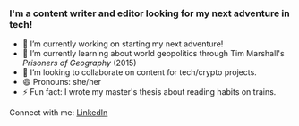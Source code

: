 ### I'm a content writer and editor looking for my next adventure in tech!

- 🔭 I’m currently working on starting my next adventure!
- 🌱 I’m currently learning about world geopolitics through Tim Marshall's _Prisoners of Geography_ (2015)
- 👯 I’m looking to collaborate on content for tech/crypto projects.
- 😄 Pronouns: she/her
- ⚡ Fun fact: I wrote my master's thesis about reading habits on trains.

Connect with me: [LinkedIn](https://www.linkedin.com/in/gfwong/)

<!--
**gabriella-fw/gabriella-fw** is a ✨ _special_ ✨ repository because its `README.md` (this file) appears on your GitHub profile.

Here are some ideas to get you started:

- 🔭 I’m currently working on ...
- 🌱 I’m currently learning ...
- 👯 I’m looking to collaborate on ...
- 🤔 I’m looking for help with ...
- 💬 Ask me about ...
- 📫 How to reach me: ...
- 😄 Pronouns: ...
- ⚡ Fun fact: ...
-->
